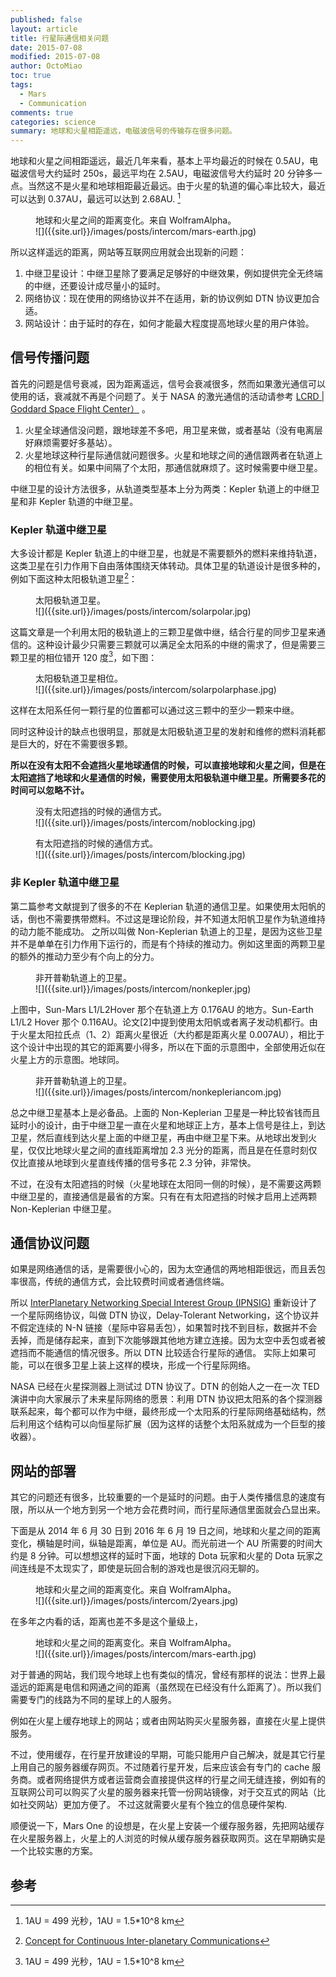 ```yaml
---
published: false
layout: article
title: 行星际通信相关问题
date: 2015-07-08
modified: 2015-07-08
author: OctoMiao
toc: true
tags: 
  - Mars
  - Communication
comments: true
categories: science
summary: 地球和火星相距遥远，电磁波信号的传输存在很多问题。
---
```



地球和火星之间相距遥远，最近几年来看，基本上平均最近的时候在 0.5AU，电磁波信号大约延时 250s，最远平均在 2.5AU，电磁波信号大约延时 20 分钟多一点。当然这不是火星和地球相距最近最远。由于火星的轨道的偏心率比较大，最近可以达到 0.37AU，最远可以达到 2.68AU. [^1]


<figure markdown="1">
<figcaption>
地球和火星之间的距离变化。来自 WolframAlpha。
</figcaption>
![]({{site.url}}/images/posts/intercom/mars-earth.jpg)
</figure>

所以这样遥远的距离，网站等互联网应用就会出现新的问题：

1. 中继卫星设计：中继卫星除了要满足足够好的中继效果，例如提供完全无终端的中继，还要设计成尽量小的延时。
2. 网络协议：现在使用的网络协议并不在适用，新的协议例如 DTN 协议更加合适。
3. 网站设计：由于延时的存在，如何才能最大程度提高地球火星的用户体验。


## 信号传播问题


首先的问题是信号衰减，因为距离遥远，信号会衰减很多，然而如果激光通信可以使用的话，衰减就不再是个问题了。关于 NASA 的激光通信的活动请参考 [LCRD | Goddard Space Flight Center）](http://esc.gsfc.nasa.gov/267/LCRD.html) 。

1. 火星全球通信没问题，跟地球差不多吧，用卫星来做，或者基站（没有电离层好麻烦需要好多基站）。
2. 火星地球这种行星际通信就问题很多。火星和地球之间的通信跟两者在轨道上的相位有关。如果中间隔了个太阳，那通信就麻烦了。这时候需要中继卫星。

中继卫星的设计方法很多，从轨道类型基本上分为两类：Kepler 轨道上的中继卫星和非 Kepler 轨道的中继卫星。


### Kepler 轨道中继卫星

大多设计都是 Kepler 轨道上的中继卫星，也就是不需要额外的燃料来维持轨道，这类卫星在引力作用下自由落体围绕天体转动。具体卫星的轨道设计是很多种的，例如下面这种太阳极轨道卫星[^2]：

<figure markdown="1">
<figcaption>
太阳极轨道卫星。
</figcaption>
![]({{site.url}}/images/posts/intercom/solarpolar.jpg)
</figure>


这篇文章是一个利用太阳的极轨道上的三颗卫星做中继，结合行星的同步卫星来通信的。这种设计最少只需要三颗就可以满足全太阳系的中继的需求了，但是需要三颗卫星的相位错开 120 度[^1]，如下图：

<figure markdown="1">
<figcaption>
太阳极轨道卫星相位。
</figcaption>
![]({{site.url}}/images/posts/intercom/solarpolarphase.jpg)
</figure>


这样在太阳系任何一颗行星的位置都可以通过这三颗中的至少一颗来中继。

同时这种设计的缺点也很明显，那就是太阳极轨道卫星的发射和维修的燃料消耗都是巨大的，好在不需要很多颗。

**所以在没有太阳不会遮挡火星地球通信的时候，可以直接地球和火星之间，但是在太阳遮挡了地球和火星通信的时候，需要使用太阳极轨道中继卫星。所需要多花的时间可以忽略不计。**

<figure markdown="1">
<figcaption>
没有太阳遮挡的时候的通信方式。
</figcaption>
![]({{site.url}}/images/posts/intercom/noblocking.jpg)
</figure>





<figure markdown="1">
<figcaption>
有太阳遮挡的时候的通信方式。
</figcaption>
![]({{site.url}}/images/posts/intercom/blocking.jpg)
</figure>



### 非 Kepler 轨道中继卫星

第二篇参考文献提到了很多的不在 Keplerian 轨道的通信卫星。如果使用太阳帆的话，倒也不需要携带燃料。不过这是理论阶段，并不知道太阳帆卫星作为轨道维持的动力能不能成功。
之所以叫做 Non-Keplerian 轨道上的卫星，是因为这些卫星并不是单单在引力作用下运行的，而是有个持续的推动力。例如这里面的两颗卫星的额外的推动力至少有个向上的分力。



<figure markdown="1">
<figcaption>
非开普勒轨道上的卫星。
</figcaption>
![]({{site.url}}/images/posts/intercom/nonkepler.jpg)
</figure>


上图中，Sun-Mars L1/L2Hover 那个在轨道上方 0.176AU 的地方。Sun-Earth L1/L2 Hover 那个 0.116AU。论文[2]中提到使用太阳帆或者离子发动机都行。由于火星太阳拉氏点（1、2）距离火星很近（大约都是距离火星 0.007AU），相比于这个设计中出现的其它的距离要小得多，所以在下面的示意图中，全部使用近似在火星上方的示意图。地球同。


<figure markdown="1">
<figcaption>
非开普勒轨道上的卫星。
</figcaption>
![]({{site.url}}/images/posts/intercom/nonkepleriancom.jpg)
</figure>



总之中继卫星基本上是必备品。上面的 Non-Keplerian 卫星是一种比较省钱而且延时小的设计，由于中继卫星一直在火星和地球正上方，基本上信号是往上，到达卫星，然后直线到达火星上面的中继卫星，再由中继卫星下来。从地球出发到火星，仅仅比地球火星之间的直线距离增加 2.3 光分的距离，而且是在任意时刻仅仅比直接从地球到火星直线传播的信号多花 2.3 分钟，非常快。

不过，在没有太阳遮挡的时候（火星地球在太阳同一侧的时候），是不需要这两颗中继卫星的，直接通信是最省的方案。只有在有太阳遮挡的时候才启用上述两颗 Non-Keplerian 中继卫星。


## 通信协议问题

如果是网络通信的话，是需要很小心的，因为太空通信的两地相距很远，而且丢包率很高，传统的通信方式，会比较费时间或者通信终端。

所以 [InterPlanetary Networking Special Interest Group (IPNSIG)](http://ipnsig.org/) 重新设计了一个星际网络协议，叫做 DTN 协议，Delay-Tolerant Networking，这个协议并不假定连续的 N-N 链接（星际中容易丢包），如果暂时找不到目标，数据并不会丢掉，而是储存起来，直到下次能够跟其他地方建立连接。因为太空中丢包或者被遮挡而不能通信的情况很多。所以 DTN 比较适合行星际的通信。 实际上如果可能，可以在很多卫星上装上这样的模块，形成一个行星际网络。

NASA 已经在火星探测器上测试过 DTN 协议了。DTN 的创始人之一在一次 TED 演讲中向大家展示了未来星际网络的愿景：利用 DTN 协议把太阳系的各个探测器联系起来，每个都可以作为中继，最终形成一个太阳系的行星际网络基础结构，然后利用这个结构可以向恒星际扩展（因为这样的话整个太阳系就成为一个巨型的接收器）。 



## 网站的部署

其它的问题还有很多，比较重要的一个是延时的问题。由于人类传播信息的速度有限，所以从一个地方到另一个地方会花费时间，而行星际通信里面就会凸显出来。

下面是从 2014 年 6 月 30 日到 2016 年 6 月 19 日之间，地球和火星之间的距离变化，横轴是时间，纵轴是距离，单位是 AU。而光前进一个 AU 所需要的时间大约是 8 分钟。可以想想这样的延时下面，地球的 Dota 玩家和火星的 Dota 玩家之间连线是不太现实了，即使是玩回合制的游戏也是很沉闷无聊的。


<figure markdown="1">
<figcaption>
地球和火星之间的距离变化。来自 WolframAlpha。
</figcaption>
![]({{site.url}}/images/posts/intercom/2years.jpg)
</figure>

在多年之内看的话，距离也差不多是这个量级上，

<figure markdown="1">
<figcaption>
地球和火星之间的距离变化。来自 WolframAlpha。
</figcaption>
![]({{site.url}}/images/posts/intercom/mars-earth.jpg)
</figure>





对于普通的网站，我们现今地球上也有类似的情况，曾经有那样的说法：世界上最遥远的距离是电信和网通之间的距离（虽然现在已经没有什么距离了）。所以我们需要专门的线路为不同的星球上的人服务。

例如在火星上缓存地球上的网站；或者由网站购买火星服务器，直接在火星上提供服务。

不过，使用缓存，在行星开放建设的早期，可能只能用户自己解决，就是其它行星上用自己的服务器缓存网页。不过随着行星开发，后来应该会有专门的 cache 服务商。或者网络提供方或者运营商会直接提供这样的行星之间无缝连接，例如有的互联网公司可以购买了火星的服务器来托管一份网站镜像，对于交互式的网站（比如社交网站）更加方便了。
不过这就需要火星有个独立的信息硬件架构.


顺便说一下，Mars One 的设想是，在火星上安装一个缓存服务器，先把网站缓存在火星服务器上，火星上的人浏览的时候从缓存服务器获取网页。这在早期确实是一个比较实惠的方案。







## 参考


[^1]: 1AU = 499 光秒，1AU = 1.5*10^8 km
[^2]: [Concept for Continuous Inter-planetary Communications](http://www.nss.org/settlement/manufacturing/SM12.213.ContinuousInterPlanetaryCommunications.pdf)